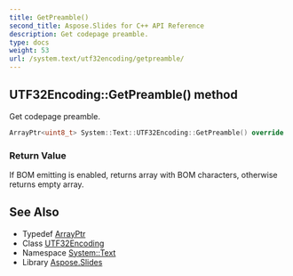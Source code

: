 ```yaml
---
title: GetPreamble()
second_title: Aspose.Slides for C++ API Reference
description: Get codepage preamble.
type: docs
weight: 53
url: /system.text/utf32encoding/getpreamble/
---
```

## UTF32Encoding::GetPreamble() method


Get codepage preamble.

```cpp
ArrayPtr<uint8_t> System::Text::UTF32Encoding::GetPreamble() override
```


### Return Value

If BOM emitting is enabled, returns array with BOM characters, otherwise returns empty array.

## See Also

* Typedef [ArrayPtr](../../../system/arrayptr/)
* Class [UTF32Encoding](../)
* Namespace [System::Text](../../)
* Library [Aspose.Slides](../../../)